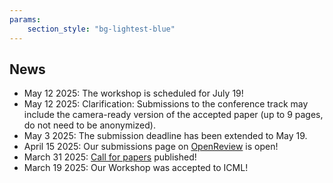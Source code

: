 ```yaml
---
params:
    section_style: "bg-lightest-blue"
---
```

## News
- May 12 2025: The workshop is scheduled for July 19!
- May 12 2025: Clarification: Submissions to the conference track may include the camera-ready version of the accepted paper (up to 9 pages, do not need to be anonymized).
- May 3 2025: The submission deadline has been extended to May 19.
- April 15 2025: Our submissions page on [OpenReview](https://openreview.net/group?id=ICML.cc/2025/Workshop/AIW) is open!
- March 31 2025: [Call for papers](https://actionable-interpretability.github.io/cfp/) published!
- March 19 2025: Our Workshop was accepted to ICML! 

